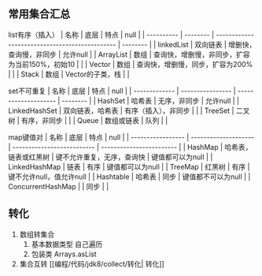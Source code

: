 ## 常用集合汇总
list有序（插入）
| 名称 | 底层 | 特点 | null |
| ---------- | -------- | ---------------------------------------------- | -------- |
| linkedList | 双向链表 | 增删快，查询慢，非同步 | 允许null |
| ArrayList | 数组 | 查询快，增删慢，非同步，扩容为当前150%，初始10 | |
| Vector | 数组 | 查询快，增删慢，同步，扩容为200% | |
| Stack | 数组 | Vector的子类，栈 | |

set不可重复
| 名称 | 底层 | 特点 | null |
| ------------- | ---------------- | -------------------- | -------- |
| HashSet | 哈希表 | 无序，非同步 | 允许null |
| LinkedHashSet | 双向链表，哈希表 | 有序（插入），非同步 | |
| TreeSet | 二叉树 | 有序，非同步 | |
| Queue | 数组或链表 | 队列 | |

map键值对
| 名称 | 底层 | 特点 | null |
| ----------------- | -------------------- | -------------------------- | ------------------------ |
| HashMap | 哈希表，链表或红黑树 | 键不允许重复，无序，查询快 | 键值都可以为null |
| LinkedHashMap | 链表 | 有序 | 键值都可以为null |
| TreeMap | 红黑树 | 有序 | 键不允许null，值允许null |
| Hashtable | 哈希表 | 同步 | 键值都不可以为null |
| ConcurrentHashMap | | 同步 | |

## 转化
1. 数组转集合
   1. 基本数据类型 自己遍历
   2. 包装类 Arrays.asList
2. 集合互转 [[编程/代码/jdk8/collect/转化| 转化]]